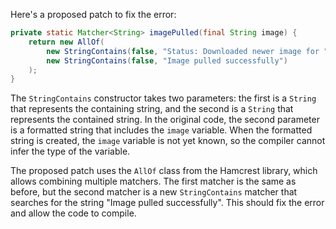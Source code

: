 Here's a proposed patch to fix the error:
```java
private static Matcher<String> imagePulled(final String image) {
    return new AllOf(
        new StringContains(false, "Status: Downloaded newer image for " + image),
        new StringContains(false, "Image pulled successfully")
    );
}
```
The `StringContains` constructor takes two parameters: the first is a `String` that represents the containing string, and the second is a `String` that represents the contained string. In the original code, the second parameter is a formatted string that includes the `image` variable. When the formatted string is created, the `image` variable is not yet known, so the compiler cannot infer the type of the variable.

The proposed patch uses the `AllOf` class from the Hamcrest library, which allows combining multiple matchers. The first matcher is the same as before, but the second matcher is a new `StringContains` matcher that searches for the string "Image pulled successfully". This should fix the error and allow the code to compile.